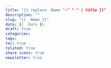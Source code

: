 ```yaml
---
title: "{{ replace .Name "-" " " | title }}"
description: ""
slug: "{{ .Name }}"
date: {{ .Date }}
draft: true
categories:
tags:
toc: true
related: true
share icons: true
newsletter: true
---
```


